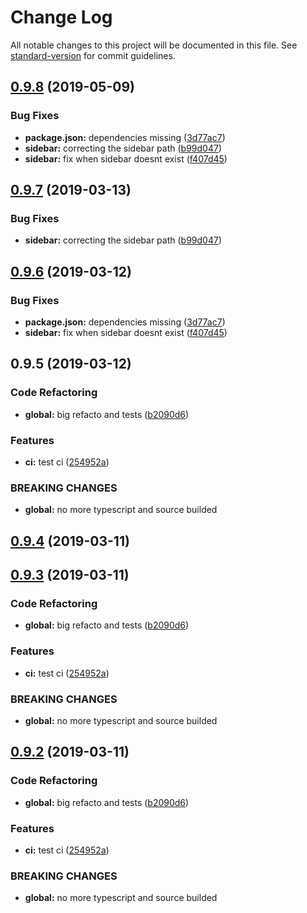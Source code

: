 # Change Log

All notable changes to this project will be documented in this file. See [standard-version](https://github.com/conventional-changelog/standard-version) for commit guidelines.

## [0.9.8](https://github.com/f3ltron/vuepress-component-docgen/compare/v0.9.4...v0.9.8) (2019-05-09)


### Bug Fixes

* **package.json:** dependencies missing ([3d77ac7](https://github.com/f3ltron/vuepress-component-docgen/commit/3d77ac7))
* **sidebar:** correcting the sidebar path ([b99d047](https://github.com/f3ltron/vuepress-component-docgen/commit/b99d047))
* **sidebar:** fix when sidebar doesnt exist ([f407d45](https://github.com/f3ltron/vuepress-component-docgen/commit/f407d45))



## [0.9.7](https://github.com/f3ltron/vuepress-component-docgen/compare/v0.9.6...v0.9.7) (2019-03-13)


### Bug Fixes

* **sidebar:** correcting the sidebar path ([b99d047](https://github.com/f3ltron/vuepress-component-docgen/commit/b99d047))



## [0.9.6](https://github.com/f3ltron/vuepress-component-docgen/compare/v0.9.5...v0.9.6) (2019-03-12)


### Bug Fixes

* **package.json:** dependencies missing ([3d77ac7](https://github.com/f3ltron/vuepress-component-docgen/commit/3d77ac7))
* **sidebar:** fix when sidebar doesnt exist ([f407d45](https://github.com/f3ltron/vuepress-component-docgen/commit/f407d45))



## 0.9.5 (2019-03-12)


### Code Refactoring

* **global:** big refacto and tests ([b2090d6](https://github.com/f3ltron/vuepress-component-docgen/commit/b2090d6))


### Features

* **ci:** test ci ([254952a](https://github.com/f3ltron/vuepress-component-docgen/commit/254952a))


### BREAKING CHANGES

* **global:** no more typescript and source builded



## [0.9.4](https://github.com/f3ltron/vuepress-component-docgen/compare/v0.9.3...v0.9.4) (2019-03-11)



## [0.9.3](https://github.com/f3ltron/vuepress-component-docgen/compare/v0.0.2...v0.9.3) (2019-03-11)


### Code Refactoring

* **global:** big refacto and tests ([b2090d6](https://github.com/f3ltron/vuepress-component-docgen/commit/b2090d6))


### Features

* **ci:** test ci ([254952a](https://github.com/f3ltron/vuepress-component-docgen/commit/254952a))


### BREAKING CHANGES

* **global:** no more typescript and source builded



## [0.9.2](https://github.com/f3ltron/vuepress-component-docgen/compare/v0.0.2...v0.9.2) (2019-03-11)


### Code Refactoring

* **global:** big refacto and tests ([b2090d6](https://github.com/f3ltron/vuepress-component-docgen/commit/b2090d6))


### Features

* **ci:** test ci ([254952a](https://github.com/f3ltron/vuepress-component-docgen/commit/254952a))


### BREAKING CHANGES

* **global:** no more typescript and source builded
